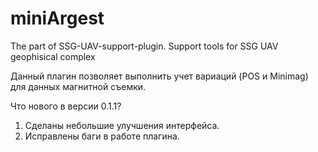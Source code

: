 # miniArgest

The part of SSG-UAV-support-plugin. Support tools for SSG UAV geophisical complex

Данный плагин позволяет выполнить учет вариаций (POS и Minimag) для данных магнитной съемки.


Что нового в версии 0.1.1?
1. Сделаны небольшие улучшения интерфейса.
2. Исправлены баги в работе плагина.

